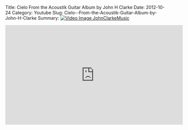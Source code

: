 Title: Cielo  From the Acoustik Guitar Album by John H Clarke
Date: 2012-10-24
Category: Youtube
Slug: Cielo--From-the-Acoustik-Guitar-Album-by-John-H-Clarke
Summary: <a href="/Cielo--From-the-Acoustik-Guitar-Album-by-John-H-Clarke.html"><img src="https://i.ytimg.com/vi/u3MupkcrgoQ/hqdefault.jpg" alt="Video Image JohnClarkeMusic"></a>

<iframe width="560" height="315" src="https://www.youtube.com/embed/u3MupkcrgoQ" title="YouTube video player" frameborder="0" allow="accelerometer; autoplay; clipboard-write; encrypted-media; gyroscope; picture-in-picture" allowfullscreen></iframe>

